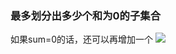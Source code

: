 ### 最多划分出多少个和为0的子集合
如果sum=0的话，还可以再增加一个
![](https://assets.zaqbest.com/2023/01/28/63d53fdd079e4.png)
